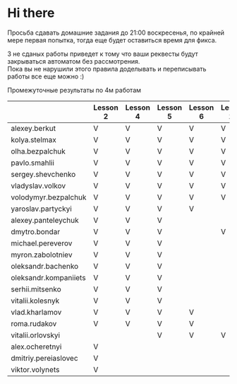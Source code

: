 # Hi there

Просьба сдавать домашние задания до 21:00 воскресенья, по крайней мере первая попытка, 
тогда еще будет оставиться время для фикса.

3 не сданых работы приведет к тому что ваши реквесты будут закрываться автоматом без рассмотрения.  
Пока вы не нарушили этого правила доделывать и переписывать работы все еще можно :)

Промежуточные результаты по 4м работам    

|   	|Lesson 2|Lesson 4|Lesson 5|Lesson 6|Lesson 10|Lesson 11|    
|---	|---	   |---	    |---	   |---	    |---      |---      |
|  alexey.berkut 	|  V 	|  V 	|  V 	|  V 	|  V  |    |
|  kolya.stelmax 	|  V 	|  V 	|  V 	|  V 	|   V    |   V    |
|  olha.bezpalchuk 	|  V 	|  V 	|  V 	|  V 	|  V  |    |
|  pavlo.smahlii  |  V 	|  V 	|  V 	|  V 	|   V    |       |
|  sergey.shevchenko	|  V 	|  V 	|  V 	|  V 	|  V  |    |
|  vladyslav.volkov	|  V 	|  V 	|  V 	|  V 	|  V  |  V  |
|  volodymyr.bezpalchuk	|  V 	|  V 	|  V 	|  V 	|  V  |    |
|  yaroslav.partyckyi	|  V 	|  V 	|  V 	|  V 	|    |    |
|  alexey.panteleychuk	|  V 	|  V 	|  V 	|   	|	    |    |
|  dmytro.bondar	|  V 	|  V 	|  V 	|   	|	  V  |    |
|  michael.pereverov	|  V 	|  V 	|  V 	|   	|	    |    |
|  myron.zabolotniev	|  V 	|  V 	|  V 	|   	|	    |    |
|  oleksandr.bachenko	|  V 	|  V 	|  V 	|   	|	    |    |
|  oleksandr.kompaniiets	|  V 	|  V 	|  V 	|   	|	    |    |
|  serhii.mitsenko	|  V 	|  V 	|  V 	|   	|	    |    |
|  vitalii.kolesnyk	|  V 	|  V 	|  V 	|   	|	    |    |
|  vlad.kharlamov	|  V 	|  V 	|  V 	|  V 	|	    |    |
|  roma.rudakov  |	V  |	V  |  V  |  V  |		  |    |
|  vitalii.orlovskyi  |    |    |  V 	|  V  |   V  |  V  |
|  alex.ocheretnyi  |	 V  |    |    |    |			 |    |
|  dmitriy.pereiaslovec  |	 V  |     |    |    |			 |    |
|  viktor.volynets  | 	V  |    |    |    |			 |    |

